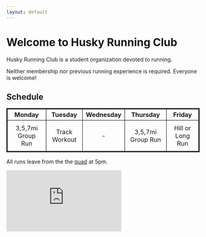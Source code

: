 ```yaml
---
layout: default
---
```


<style>
table{
    border-collapse: collapse;
    border-spacing: 20px;
    border:2px solid #000000;
}

th{
    border:1px solid #000000;
}

td{
    border:1px solid #000000;
    padding: 10px;
}
</style>

# Welcome to Husky Running Club #


Husky Running Club is a student organization devoted to running.

Neither membership nor previous running experience is required. Everyone is welcome!

## Schedule ##

| Monday | Tuesday | Wednesday | Thursday | Friday |
| :-----: | :-----: | :-----: | :-----: | :-----: |
| 3,5,7mi Group Run | Track Workout | - | 3,5,7mi Group Run | Hill or Long Run |

All runs leave from the the [quad](https://www.google.com/maps/place/The+Quad/@47.656814,-122.3088358,17z/data=!4m5!3m4!1s0x0:0x64421dde7b3a3288!8m2!3d47.6573304!4d-122.3070574) at 5pm.
&nbsp;

<iframe height='160' width='300' frameborder='0' allowtransparency='true' scrolling='no' src='https://www.strava.com/clubs/huskyrunningclub/latest-rides/ccec9ea51cd18cab4ba432c5fcbfba2aed0748b1?show_rides=false'></iframe>
